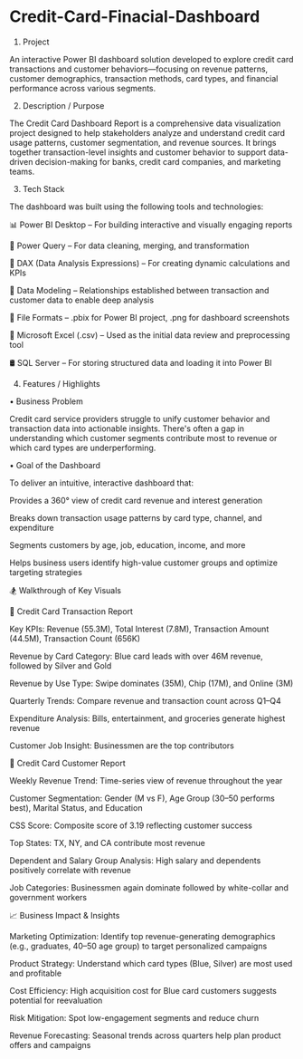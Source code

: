 # Credit-Card-Finacial-Dashboard

1. Project

An interactive Power BI dashboard solution developed to explore credit card transactions and customer behaviors—focusing on revenue patterns, customer demographics, transaction methods, card types, and financial performance across various segments.

2. Description / Purpose

The Credit Card Dashboard Report is a comprehensive data visualization project designed to help stakeholders analyze and understand credit card usage patterns, customer segmentation, and revenue sources. It brings together transaction-level insights and customer behavior to support data-driven decision-making for banks, credit card companies, and marketing teams.

3. Tech Stack

The dashboard was built using the following tools and technologies:

📊 Power BI Desktop – For building interactive and visually engaging reports

📂 Power Query – For data cleaning, merging, and transformation

🧠 DAX (Data Analysis Expressions) – For creating dynamic calculations and KPIs

🧱 Data Modeling – Relationships established between transaction and customer data to enable deep analysis

📁 File Formats – .pbix for Power BI project, .png for dashboard screenshots

📑 Microsoft Excel (.csv) – Used as the initial data review and preprocessing tool

🛢️ SQL Server – For storing structured data and loading it into Power BI

4. Features / Highlights

• Business Problem

Credit card service providers struggle to unify customer behavior and transaction data into actionable insights. There's often a gap in understanding which customer segments contribute most to revenue or which card types are underperforming.

• Goal of the Dashboard

To deliver an intuitive, interactive dashboard that:

Provides a 360° view of credit card revenue and interest generation

Breaks down transaction usage patterns by card type, channel, and expenditure

Segments customers by age, job, education, income, and more

Helps business users identify high-value customer groups and optimize targeting strategies

🏂 Walkthrough of Key Visuals

🔹 Credit Card Transaction Report

Key KPIs: Revenue (55.3M), Total Interest (7.8M), Transaction Amount (44.5M), Transaction Count (656K)

Revenue by Card Category: Blue card leads with over 46M revenue, followed by Silver and Gold

Revenue by Use Type: Swipe dominates (35M), Chip (17M), and Online (3M)

Quarterly Trends: Compare revenue and transaction count across Q1–Q4

Expenditure Analysis: Bills, entertainment, and groceries generate highest revenue

Customer Job Insight: Businessmen are the top contributors

🔹 Credit Card Customer Report

Weekly Revenue Trend: Time-series view of revenue throughout the year

Customer Segmentation: Gender (M vs F), Age Group (30–50 performs best), Marital Status, and Education

CSS Score: Composite score of 3.19 reflecting customer success

Top States: TX, NY, and CA contribute most revenue

Dependent and Salary Group Analysis: High salary and dependents positively correlate with revenue

Job Categories: Businessmen again dominate followed by white-collar and government workers

📈 Business Impact & Insights

Marketing Optimization: Identify top revenue-generating demographics (e.g., graduates, 40–50 age group) to target personalized campaigns

Product Strategy: Understand which card types (Blue, Silver) are most used and profitable

Cost Efficiency: High acquisition cost for Blue card customers suggests potential for reevaluation

Risk Mitigation: Spot low-engagement segments and reduce churn

Revenue Forecasting: Seasonal trends across quarters help plan product offers and campaigns



